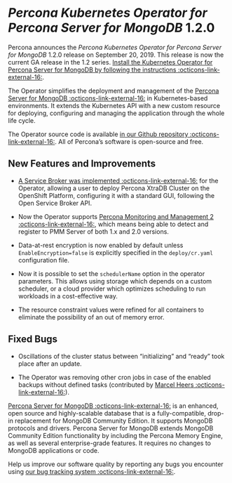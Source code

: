# *Percona Kubernetes Operator for Percona Server for MongoDB* 1.2.0

Percona announces the *Percona Kubernetes Operator for Percona Server for
MongoDB* 1.2.0 release on September 20, 2019. This release is now the current
GA release in the 1.2 series. [Install the Kubernetes Operator for Percona
Server for MongoDB by following the instructions  :octicons-link-external-16:](https://www.percona.com/doc/kubernetes-operator-for-psmongodb/kubernetes.html).

The Operator simplifies the deployment and management of the [Percona Server
for MongoDB  :octicons-link-external-16:](https://www.percona.com/software/mongo-database/percona-server-for-mongodb)
in Kubernetes-based environments. It extends the Kubernetes API with a new
custom resource for deploying, configuring and managing the application through
the whole life cycle.

The Operator source code is available [in our Github repository  :octicons-link-external-16:](https://github.com/percona/percona-server-mongodb-operator).
All of Percona’s software is open-source and free.

## New Features and Improvements


* [A Service Broker was implemented  :octicons-link-external-16:](https://www.percona.com/doc/kubernetes-operator-for-psmongodb/broker.html)
for the Operator, allowing a user to deploy Percona XtraDB Cluster on the
OpenShift Platform, configuring it with a standard GUI, following the Open
Service Broker API.


* Now the Operator supports [Percona Monitoring and Management 2  :octicons-link-external-16:](https://www.percona.com/doc/percona-monitoring-and-management/2.x/index.html),
which means being able to detect and register to PMM Server of both 1.x and
2.0 versions.


* Data-at-rest encryption is now enabled by default unless
`EnableEncryption=false` is explicitly specified in the `deploy/cr.yaml`
configuration file.


* Now it is possible to set the `schedulerName` option in the operator
parameters. This allows using storage which depends on a custom scheduler, or
a cloud provider which optimizes scheduling to run workloads in a
cost-effective way.


* The resource constraint values were refined for all containers to eliminate
the possibility of an out of memory error.

## Fixed Bugs


* Oscillations of the cluster status between “initializing” and “ready” took
place after an update.


* The Operator was removing other cron jobs in case of the enabled backups
without defined tasks (contributed by [Marcel Heers  :octicons-link-external-16:](https://github.com/mheers)).

[Percona Server for MongoDB  :octicons-link-external-16:](https://www.percona.com/software/mongo-database/percona-server-for-mongodb)
is an enhanced, open source and highly-scalable database that is a
fully-compatible, drop-in replacement for MongoDB Community Edition. It supports
MongoDB protocols and drivers. Percona Server for MongoDB extends MongoDB
Community Edition functionality by including the Percona Memory Engine, as well
as several enterprise-grade features. It requires no changes to MongoDB
applications or code.

Help us improve our software quality by reporting any bugs you encounter using
[our bug tracking system  :octicons-link-external-16:](https://jira.percona.com/secure/Dashboard.jspa).
